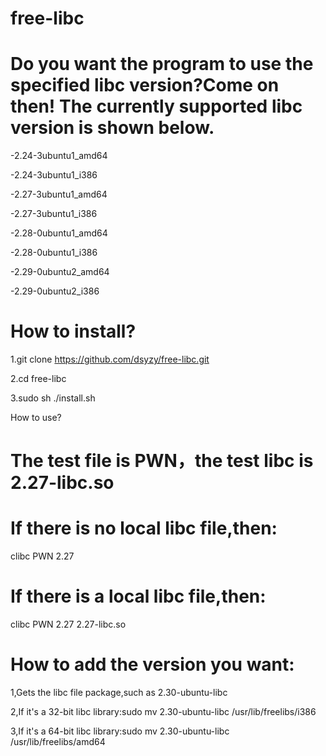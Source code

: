 # free-libc
Do you want the program to use the specified libc version?Come on then!
The currently supported libc version is shown below.
=================================
-2.24-3ubuntu1_amd64

-2.24-3ubuntu1_i386

-2.27-3ubuntu1_amd64

-2.27-3ubuntu1_i386

-2.28-0ubuntu1_amd64

-2.28-0ubuntu1_i386

-2.29-0ubuntu2_amd64

-2.29-0ubuntu2_i386

How to install?
=================================
1.git clone https://github.com/dsyzy/free-libc.git

2.cd free-libc

3.sudo sh ./install.sh


How to use?

The test file is PWN，the test libc is 2.27-libc.so
=================================
If there is no local libc file,then:
=================================
clibc PWN 2.27

If there is a local libc file,then:
=================================
clibc PWN 2.27 2.27-libc.so


How to add the version you want:
=================================
1,Gets the libc file package,such as 2.30-ubuntu-libc

2,If it's a 32-bit libc library:sudo mv 2.30-ubuntu-libc /usr/lib/freelibs/i386

3,If it's a 64-bit libc library:sudo mv 2.30-ubuntu-libc /usr/lib/freelibs/amd64
